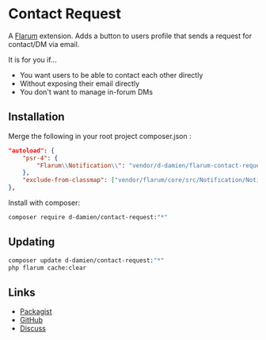 # Contact Request
A [Flarum](http://flarum.org) extension. Adds a button to users profile that sends a request for contact/DM via email.

It is for you if...

- You want users to be able to contact each other directly
- Without exposing their email directly
- You don't want to manage in-forum DMs

## Installation
Merge the following in your root project composer.json :

```json
"autoload": {
    "psr-4": {
        "Flarum\\Notification\\": "vendor/d-damien/flarum-contact-request/src/Flarum/Notification/"
    },
    "exclude-from-classmap": ["vendor/flarum/core/src/Notification/NotificationMailer.php"]
},
```

Install with composer:

```sh
composer require d-damien/contact-request:"*"
```

## Updating

```sh
composer update d-damien/contact-request:"*"
php flarum cache:clear
```

## Links

- [Packagist](https://packagist.org/packages/d-damien/contact-request)
- [GitHub](https://github.com/d-damien/contact-request)
- [Discuss](https://discuss.flarum.org/d/PUT_DISCUSS_SLUG_HERE)
